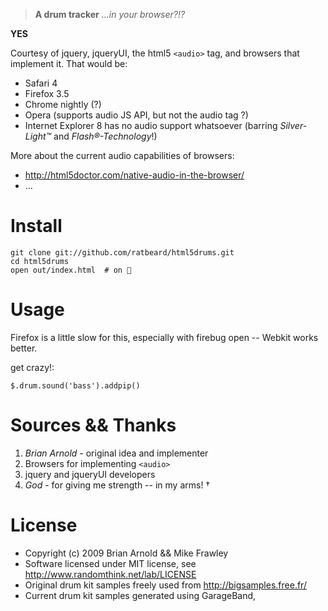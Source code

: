 > **A drum tracker**
> _...in your browser?!?_

**YES**

Courtesy of jquery, jqueryUI, the html5 `<audio>` tag, and browsers that implement it.  That would be:

- Safari 4
- Firefox 3.5
- Chrome nightly (?)
- Opera (supports audio JS API, but not the audio tag ?)
- Internet Explorer 8 has no audio support whatsoever (barring _Silver-Light™_ and _Flash®-Technology_!)

More about the current audio capabilities of browsers:

- http://html5doctor.com/native-audio-in-the-browser/
- …

Install
=======

    git clone git://github.com/ratbeard/html5drums.git
    cd html5drums
    open out/index.html  # on 

Usage
=====

Firefox is a little slow for this, especially with firebug open -- Webkit works better.

get crazy!:

    $.drum.sound('bass').addpip()



Sources && Thanks
=================

1. _Brian Arnold_ - original idea and implementer
2. Browsers for implementing `<audio>`
3. jquery and jqueryUI developers
4. _God_ - for giving me strength -- in my arms! †


License
=======

* Copyright (c) 2009 Brian Arnold && Mike Frawley
* Software licensed under MIT license, see http://www.randomthink.net/lab/LICENSE
* Original drum kit samples freely used from http://bigsamples.free.fr/
* Current drum kit samples generated using GarageBand,
